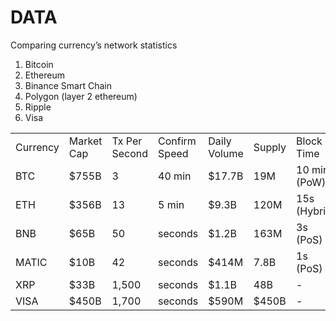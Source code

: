 # DATA

Comparing currency’s network statistics

1. Bitcoin
2. Ethereum
3. Binance Smart Chain
4. Polygon (layer 2 ethereum)
5. Ripple
6. Visa

<table>
  <tr>
   <td>
Currency
   </td>
   <td>Market Cap
   </td>
   <td>Tx Per Second
   </td>
   <td>Confirm Speed
   </td>
   <td>Daily Volume
   </td>
   <td>Supply
   </td>
   <td>Block Time
   </td>
  </tr>
  <tr>
   <td>BTC
   </td>
   <td>$755B
   </td>
   <td>3
   </td>
   <td>40 min
   </td>
   <td>$17.7B
   </td>
   <td>19M
   </td>
   <td>10 min (PoW)
   </td>
  </tr>
  <tr>
   <td>ETH
   </td>
   <td>$356B
   </td>
   <td>13
   </td>
   <td>5 min
   </td>
   <td>$9.3B
   </td>
   <td>120M
   </td>
   <td>15s (Hybrid)
   </td>
  </tr>
  <tr>
   <td>BNB
   </td>
   <td>$65B
   </td>
   <td>50
   </td>
   <td>seconds
   </td>
   <td>$1.2B
   </td>
   <td>163M
   </td>
   <td>3s (PoS)
   </td>
  </tr>
  <tr>
   <td>MATIC
   </td>
   <td>$10B
   </td>
   <td>42
   </td>
   <td>seconds
   </td>
   <td>$414M
   </td>
   <td>7.8B
   </td>
   <td>1s (PoS)
   </td>
  </tr>
  <tr>
   <td>XRP
   </td>
   <td>$33B
   </td>
   <td>1,500
   </td>
   <td>seconds
   </td>
   <td>$1.1B
   </td>
   <td>48B
   </td>
   <td>-
   </td>
  </tr>
  <tr>
   <td>VISA
   </td>
   <td>$450B
   </td>
   <td>1,700
   </td>
   <td>seconds
   </td>
   <td>$590M
   </td>
   <td>$450B
   </td>
   <td>-
   </td>
  </tr>
</table>
